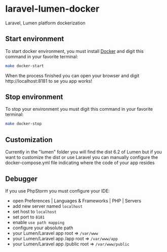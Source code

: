 # laravel-lumen-docker
Laravel, Lumen platform dockerization

## Start environment
To start docker environment, you must install [Docker](https://www.docker.com/get-started) and digit this command in your favorite terminal:
```sh
make docker-start
```
When the process finished you can open your browser and digit http://localhost:8181 to se you app works!

## Stop environment
To stop your environment you must digit this command in your favorite terminal:
```sh
make docker-stop
```

## Customization
Currently in the "lumen" folder you will find the dist 6.2 of Lumen but if you want to customize the dist or use Laravel you can manually configure the docker-compose.yml file indicating where the code of your app resides

## Debugger
If you use PhpStorm you must configure your IDE:
- open Preferences | Languages & Frameworks | PHP | Servers
- add new server named `localhost`
- set host to `localhost`
- set port to `8181`
- enable `use path mapping`
- configure your absolute path
- your Lumen/Laravel app root => `/var/www`
- your Lumen/Laravel app /app root => `/var/www/app`
- your Lumen/Laravel app /public root => `/var/www/public`
